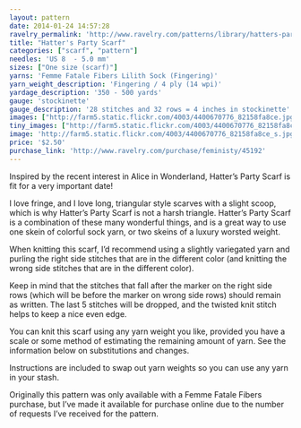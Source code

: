 ```yaml
---
layout: pattern
date: 2014-01-24 14:57:28
ravelry_permalink: 'http://www.ravelry.com/patterns/library/hatters-party-scarf'
title: "Hatter's Party Scarf"
categories: ["scarf", "pattern"]
needles: 'US 8  - 5.0 mm'
sizes: ["One size (scarf)"]
yarns: 'Femme Fatale Fibers Lilith Sock (Fingering)'
yarn_weight_description: 'Fingering / 4 ply (14 wpi)'
yardage_description: '350 - 500 yards'
gauge: 'stockinette'
gauge_description: '28 stitches and 32 rows = 4 inches in stockinette'
images: ["http://farm5.static.flickr.com/4003/4400670776_82158fa8ce.jpg", "http://farm3.static.flickr.com/2796/4400670282_eaa3acd716.jpg"]
tiny_images: ["http://farm5.static.flickr.com/4003/4400670776_82158fa8ce_s.jpg", "http://farm3.static.flickr.com/2796/4400670282_eaa3acd716_s.jpg"]
image: 'http://farm5.static.flickr.com/4003/4400670776_82158fa8ce_s.jpg'
price: '$2.50'
purchase_link: 'http://www.ravelry.com/purchase/feministy/45192'
---
```

<p>Inspired by the recent interest in Alice in Wonderland, Hatter’s Party Scarf is fit for a very important date!</p>

<p>I love fringe, and I love long, triangular style scarves with a slight scoop, which is why Hatter&#8217;s Party Scarf is not a harsh triangle. Hatter’s Party Scarf is a combination of these many wonderful things, and is a great way to use one skein of colorful sock yarn, or two skeins of a luxury worsted weight.</p>

<p>When knitting this scarf, I’d recommend using a slightly variegated yarn and purling the right side stitches that are in the different color (and knitting the wrong side stitches that are in the different color).</p>

<p>Keep in mind that the stitches that fall after the marker on the right side rows (which will be before the marker on wrong side rows) should remain as written. The last 5 stitches will be dropped, and the twisted knit stitch helps to keep a nice even edge.</p>

<p>You can knit this scarf using any yarn weight you like, provided you have a scale or some method of estimating the remaining amount of yarn. See the information below on substitutions and changes.</p>

<p>Instructions are included to swap out yarn weights so you can use any yarn in your stash.</p>

<p>Originally this pattern was only available with a Femme Fatale Fibers purchase, but I’ve made it available for purchase online due to the number of requests I’ve received for the pattern.</p>